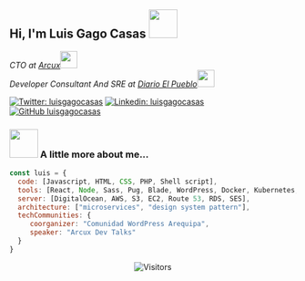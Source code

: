 ## Hi, I'm Luis Gago Casas <img src="https://media.giphy.com/media/mGcNjsfWAjY5AEZNw6/giphy.gif" width="50">
<p>
  <em>CTO at <a href="https://arcux.net">Arcux</a><img src="https://media.giphy.com/media/fYSnHlufseco8Fh93Z/giphy.gif" width="30">
  </br>Developer Consultant And SRE at <a href="https://elpueblo.com.pe">Diario El Pueblo</a><img src="https://media.giphy.com/media/WUlplcMpOCEmTGBtBW/giphy.gif" width="30"> 
  </em>
</p>

[![Twitter: luisgagocasas](https://img.shields.io/twitter/follow/luisgagocasas?style=social)](https://twitter.com/luisgagocasas)
[![Linkedin: luisgagocasas](https://img.shields.io/badge/-luisgagocasas-blue?style=flat-square&logo=Linkedin&logoColor=white&link=https://www.linkedin.com/in/luisgagocasas/)](https://www.linkedin.com/in/luisgagocasas/)
[![GitHub luisgagocasas](https://img.shields.io/github/followers/luisgagocasas?label=follow&style=social)](https://github.com/luisgagocasas)


### <img src="https://media.giphy.com/media/VgCDAzcKvsR6OM0uWg/giphy.gif" width="50"> A little more about me...  

```javascript
const luis = {
  code: [Javascript, HTML, CSS, PHP, Shell script],
  tools: [React, Node, Sass, Pug, Blade, WordPress, Docker, Kubernetes, Terraform],
  server: [DigitalOcean, AWS, S3, EC2, Route 53, RDS, SES],
  architecture: ["microservices", "design system pattern"],
  techCommunities: {
     coorganizer: "Comunidad WordPress Arequipa",
     speaker: "Arcux Dev Talks"
  }
}
```

<p align=center>                           
  <img align=center  src="https://visitor-badge.laobi.icu/badge?page_id=luisgagocasas.luisgagocasas" alt="Visitors">                     
</p>
